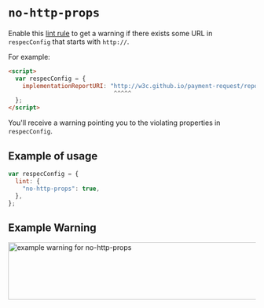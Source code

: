 # `no-http-props`

Enable this [lint rule](lint) to get a warning if there exists some URL in `respecConfig` that starts with `http://`.

For example:

```html "illegalExample": "A failing URL in respecConfig."
<script>
  var respecConfig = {
    implementationReportURI: "http://w3c.github.io/payment-request/reports/implementation.html",
                              ^^^^^
  };
</script>
```

You'll receive a warning pointing you to the violating properties in `respecConfig`.

## Example of usage

```js "example": "Enable no-http-props linter rule."
var respecConfig = {
  lint: {
    "no-http-props": true,
  },
};
```

## Example Warning

<img alt="example warning for no-http-props" src="https://user-images.githubusercontent.com/8426945/42473140-6e16b38c-83e1-11e8-81e3-c82bddeb4483.png" width="725" height="117" loading="lazy">
